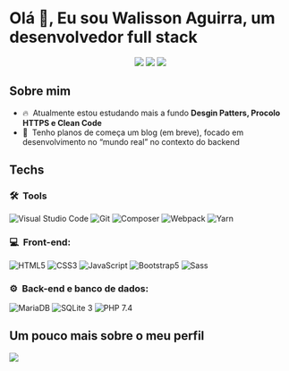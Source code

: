 <h1> Olá 👋, Eu sou Walisson Aguirra, um desenvolvedor full stack</h1>

<p align="center">
    <a href="mailto:walisson.aguirra@gmail.com"><img src="https://img.shields.io/badge/walisson.aguirra@gmail.com-D14836?style=for-the-badge&logo=gmail&logoColor=white"/></a>
    <a href="https://wa.me/5594984278097"><img src="https://img.shields.io/badge/WhatsApp-25D366?style=for-the-badge&logo=whatsapp&logoColor=white"/></a>
    <a href="www.linkedin.com/in/walissonaguirra"><img src="https://img.shields.io/badge/Walisson%20Aguirra-0077B5?style=for-the-badge&logo=linkedin&logoColor=white"/></a>
</p>

<h2>Sobre mim</h2>

- 🔥 &nbsp;Atualmente estou estudando mais a fundo **Desgin Patters, Procolo HTTPS e Clean Code**
- 📝 &nbsp;Tenho planos de começa um blog (em breve), focado em desenvolvimento no “mundo real” no contexto do backend

<h2>Techs</h2>

<h3> 🛠 &nbsp;Tools</h3>

![Visual Studio Code](https://img.shields.io/badge/-VS%20Code-333333?style=for-the-badge&logo=visual%20studio%20code)
![Git](https://img.shields.io/badge/-Git-333333?style=for-the-badge&logo=git)
![Composer](https://img.shields.io/badge/-Composer-333333?style=for-the-badge&logo=composer)
![Webpack](https://img.shields.io/badge/-Webpack-333333?style=for-the-badge&logo=webpack)
![Yarn](https://img.shields.io/badge/-Yarn-333333?style=for-the-badge&logo=yarn)

<h3>💻 &nbsp;Front-end:</h3>

![HTML5](https://img.shields.io/badge/-HTML%205-333333?style=for-the-badge&logo=HTML5)
![CSS3](https://img.shields.io/badge/-CSS%203-333333?style=for-the-badge&logo=CSS3&logoColor=1572B6)
![JavaScript](https://img.shields.io/badge/-JavaScript-333333?style=for-the-badge&logo=javascript)
![Bootstrap5](https://img.shields.io/badge/-Bootstrap%205-333333?style=for-the-badge&logo=bootstrap)
![Sass](https://img.shields.io/badge/-Sass-333333?style=for-the-badge&logo=sass)

<h3>⚙️ &nbsp;Back-end e banco de dados:</h3>

![MariaDB](https://img.shields.io/badge/-Maria%20DB-333333?style=for-the-badge&logo=mariadb)
![SQLite 3](https://img.shields.io/badge/-SQLite%203-333333?style=for-the-badge&logo=sqlite)
![PHP 7.4](https://img.shields.io/badge/-PHP%207.4-333333?style=for-the-badge&logo=php)

<h2>Um pouco mais sobre o meu perfil</h2>

<img src="https://github-readme-stats.vercel.app/api?username=walissonaguirra&show_icons=true&theme=dracula&hide=issues,stars"/>
